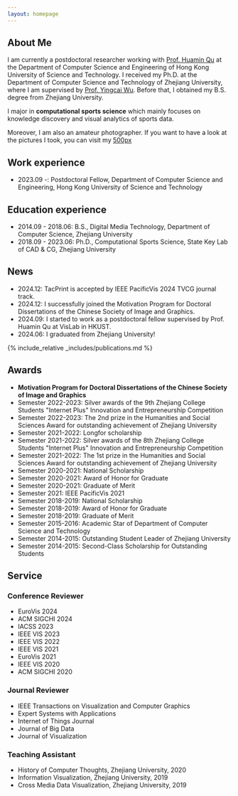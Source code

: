 ```yaml
---
layout: homepage
---
```


## About Me
I am currently a postdoctoral researcher working with [Prof. Huamin Qu](http://huamin.org/) at the Department of Computer Science and Engineering of Hong Kong University of Science and Technology.
I received my Ph.D. at the Department of Computer Science and Technology of Zhejiang University, where I am supervised by [Prof. Yingcai Wu](http://www.ycwu.org/). Before that, I obtained my B.S. degree from Zhejiang University.

I major in **computational sports science** which mainly focuses on knowledge discovery and visual analytics of sports data.

Moreover, I am also an amateur photographer. If you want to have a look at the pictures I took, you can visit my [500px](https://500px.com/343725635)

<!-- **E-mail**: csejiachenw@ust.hk <br/>
**Phone**: +86 17764519325 -->


## Work experience
* 2023.09 -: Postdoctoral Fellow, Department of Computer Science and Engineering, Hong Kong University of Science and Technology

## Education experience
* 2014.09 - 2018.06: B.S., Digital Media Technology, Department of Computer Science, Zhejiang University
* 2018.09 - 2023.06: Ph.D., Computational Sports Science, State Key Lab of CAD & CG, Zhejiang University

## News
* 2024.12: TacPrint is accepted by IEEE PacificVis 2024 TVCG journal track.
* 2024.12: I successfully joined the Motivation Program for Doctoral Dissertations of the Chinese Society of Image and Graphics.
* 2024.09: I started to work as a postdoctoral fellow supervised by Prof. Huamin Qu at VisLab in HKUST.
* 2024.06: I graduated from Zhejiang University!
 
{% include_relative _includes/publications.md %}


## Awards
* **Motivation Program for Doctoral Dissertations of the Chinese Society of Image and Graphics**
* Semester 2022-2023: Silver awards of the 9th Zhejiang College Students "Internet Plus" Innovation and Entrepreneurship Competition
* Semester 2022-2023: The 2nd prize in the Humanities and Social Sciences Award for outstanding achievement of Zhejiang University
* Semester 2021-2022: Longfor scholarship
* Semester 2021-2022: Silver awards of the 8th Zhejiang College Students "Internet Plus" Innovation and Entrepreneurship Competition
* Semester 2021-2022: The 1st prize in the Humanities and Social Sciences Award for outstanding achievement of Zhejiang University
* Semester 2020-2021: National Scholarship
* Semester 2020-2021: Award of Honor for Graduate
* Semester 2020-2021: Graduate of Merit
* Semester 2021: IEEE PacificVis 2021
* Semester 2018-2019: National Scholarship
* Semester 2018-2019: Award of Honor for Graduate
* Semester 2018-2019: Graduate of Merit
* Semester 2015-2016: Academic Star of Department of Computer Science and Technology
* Semester 2014-2015: Outstanding Student Leader of Zhejiang University
* Semester 2014-2015: Second-Class Scholarship for Outstanding Students


## Service

### Conference Reviewer

* EuroVis 2024
* ACM SIGCHI 2024
* IACSS 2023
* IEEE VIS 2023
* IEEE VIS 2022
* IEEE VIS 2021
* EuroVis 2021
* IEEE VIS 2020
* ACM SIGCHI 2020

### Journal Reviewer

* IEEE Transactions on Visualization and Computer Graphics
* Expert Systems with Applications
* Internet of Things Journal
* Journal of Big Data
* Journal of Visualization 

### Teaching Assistant

* History of Computer Thoughts, Zhejiang University, 2020
* Information Visualization, Zhejiang University, 2019
* Cross Media Data Visualization, Zhejiang University, 2019